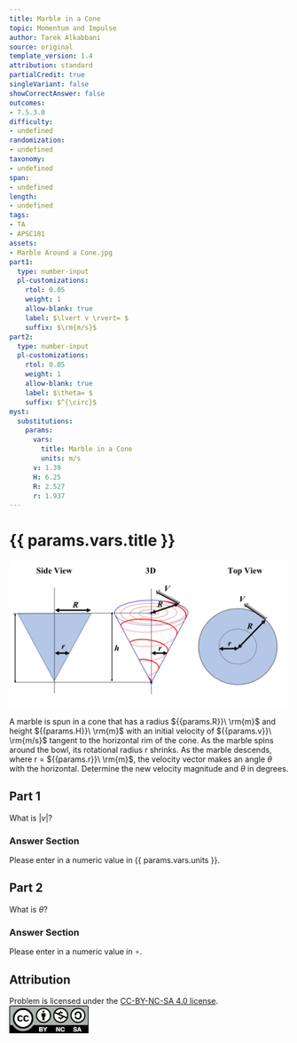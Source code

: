 ```yaml
---
title: Marble in a Cone
topic: Momentum and Impulse
author: Tarek Alkabbani
source: original
template_version: 1.4
attribution: standard
partialCredit: true
singleVariant: false
showCorrectAnswer: false
outcomes:
- 7.5.3.0
difficulty:
- undefined
randomization:
- undefined
taxonomy:
- undefined
span:
- undefined
length:
- undefined
tags:
- TA
- APSC181
assets:
- Marble Around a Cone.jpg
part1:
  type: number-input
  pl-customizations:
    rtol: 0.05
    weight: 1
    allow-blank: true
    label: $\lvert v \rvert= $
    suffix: $\rm{m/s}$
part2:
  type: number-input
  pl-customizations:
    rtol: 0.05
    weight: 1
    allow-blank: true
    label: $\theta= $
    suffix: $^{\circ}$
myst:
  substitutions:
    params:
      vars:
        title: Marble in a Cone
        units: m/s
      v: 1.39
      H: 6.25
      R: 2.527
      r: 1.937
---
```

# {{ params.vars.title }}
<img src="Marble Around a Cone.jpg" width=800>

A marble is spun in a cone that has a radius ${{params.R}}\ \rm{m}$ and height ${{params.H}}\ \rm{m}$ with an initial velocity of ${{params.v}}\ \rm{m/s}$ tangent to the horizontal rim of the cone. As the marble spins around the bowl, its rotational radius r shrinks. As the marble descends, where r  = ${{params.r}}\ \rm{m}$, the velocity vector makes an angle $\theta$ with the horizontal. Determine the new velocity magnitude and $\theta$ in degrees.

## Part 1

What is $\lvert v \rvert$?

### Answer Section

Please enter in a numeric value in {{ params.vars.units }}.

## Part 2

What is $\theta$?

### Answer Section

Please enter in a numeric value in $\circ$.

## Attribution

Problem is licensed under the [CC-BY-NC-SA 4.0 license](https://creativecommons.org/licenses/by-nc-sa/4.0/).<br> ![The Creative Commons 4.0 license requiring attribution-BY, non-commercial-NC, and share-alike-SA license.](https://raw.githubusercontent.com/firasm/bits/master/by-nc-sa.png)